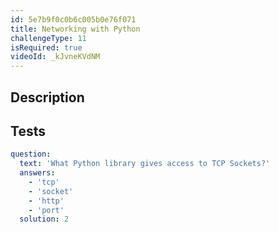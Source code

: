 ```yaml
---
id: 5e7b9f0c0b6c005b0e76f071
title: Networking with Python
challengeType: 11
isRequired: true
videoId: _kJvneKVdNM
---
```


## Description
<section id='description'>

</section>

## Tests
<section id='tests'>

```yml
question:
  text: 'What Python library gives access to TCP Sockets?'
  answers:
    - 'tcp'
    - 'socket'
    - 'http'
    - 'port'
  solution: 2
```

</section>
